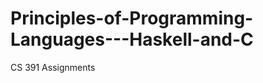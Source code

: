 Principles-of-Programming-Languages---Haskell-and-C
===================================================

CS 391 Assignments
